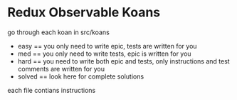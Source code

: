 Redux Observable Koans
===

go through each koan in src/koans

 - easy == you only need to write epic, tests are written for you
 - med == you only need to write tests, epic is written for you
 - hard == you need to write both epic and tests, only instructions and test comments are written for you
 - solved == look here for complete solutions

each file contians instructions
